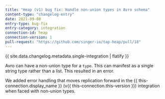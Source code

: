 ```yaml
---
title: "Heap (v1) bug fix: Handle non-union types in Avro schema"
content-type: "changelog-entry"
date: 2021-09-08
entry-type: bug-fix
entry-category: integration
connection-id: heap
connection-version: 1
pull-request: "https://github.com/singer-io/tap-heap/pull/18"
---
```

{{ site.data.changelog.metadata.single-integration | flatify }}

Avro can have a non-union type for a `type`. This can manifest as a single string type rather than a list. This resulted in an error. 

We added error handling that moves replication forward in the {{ this-connection.display_name }} (v{{ this-connection.this-version }}) integration when faced with non-union types.